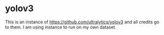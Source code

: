 # yolov3
This is an instance of https://github.com/ultralytics/yolov3 and all credits go to them.
I am using instance to run on my own dataset.
